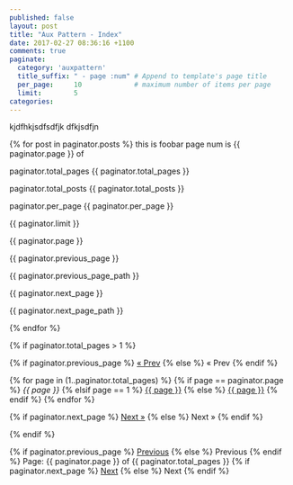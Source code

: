 ```yaml
---
published: false
layout: post
title: "Aux Pattern - Index"
date: 2017-02-27 08:36:16 +1100
comments: true
paginate:
  category: 'auxpattern'
  title_suffix: " - page :num" # Append to template's page title
  per_page:     10             # maximum number of items per page
  limit:        5   
categories: 
---
```

kjdfhkjsdfsdfjk
dfkjsdfjn

{% for post in paginator.posts %}
  this is foobar page num is {{ paginator.page }} of 

paginator.total_pages {{  paginator.total_pages }}

paginator.total_posts {{  paginator.total_posts }}

paginator.per_page {{  paginator.per_page }}

 {{  paginator.limit }}

 {{  paginator.page }}

 {{  paginator.previous_page }}

 {{  paginator.previous_page_path }}

 {{  paginator.next_page }}

 {{  paginator.next_page_path }}

{% endfor %}

{% if paginator.total_pages > 1 %}
<div class="pagination">
  {% if paginator.previous_page %}
    <a href="{{ paginator.previous_page_path | prepend: site.baseurl | replace: '//', '/' }}">&laquo; Prev</a>
  {% else %}
    <span>&laquo; Prev</span>
  {% endif %}

  {% for page in (1..paginator.total_pages) %}
    {% if page == paginator.page %}
      <em>{{ page }}</em>
    {% elsif page == 1 %}
       <a href="{{ '/index.html' | prepend: site.baseurl | replace: '//', '/' }}">{{ page }}</a>
    {% else %}
       <a href="{{ site.paginate_path | prepend: site.baseurl | replace: '//', '/' | replace: ':num', page }}">{{ page }}</a>
    {% endif %}
  {% endfor %}

  {% if paginator.next_page %}
     <a href="{{ paginator.next_page_path | prepend: site.baseurl | replace: '//', '/' }}">Next &raquo;</a>
  {% else %}
     <span>Next &raquo;</span>
  {% endif %}
     </div>
{% endif %}




<!-- Pagination links -->
<div class="pagination">
  {% if paginator.previous_page %}
    <a href="{{ paginator.previous_page_path }}" class="previous">Previous</a>
  {% else %}
    <span class="previous">Previous</span>
  {% endif %}
  <span class="page_number ">Page: {{ paginator.page }} of {{ paginator.total_pages }}</span>
 {% if paginator.next_page %}
    <a href="{{ paginator.next_page_path }}" class="next">Next</a>
 {% else %}
    <span class="next ">Next</span>
 {% endif %}
</div>
